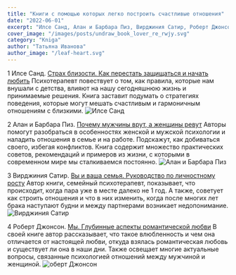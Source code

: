 ```yaml
---
title: "Книги с помощью которых легко построить счастливые отношения"
date: "2022-06-01"
excerpt: "Илсе Санд, Алан и Барбара Пиз, Вирджиния Сатир, Роберт Джонсон"
cover_image: "/images/posts/undraw_book_lover_re_rwjy.svg"
category: "Kniga"
author: "Татьяна Иванова"
author_image: "/leaf-heart.svg"
---
```


1 Илсе Санд. [Страх близости. Как перестать защищаться и начать любить](https://www.litres.ru/ilse-sand/strah-blizosti-kak-perestat-zaschischatsya-i-nachat-lub-24279774/)
Психотерапевт повествует о том, как правила, которые нам внушали с детства, влияют на нашу сегодняшнюю жизнь и принимаемые решения. Книга заставит подумать о стратегиях поведения, которые могут мешать счастливым и гармоничным отношениям с близкими.
![Илсе Санд](/images/books/24279774-ilse-sand-strah-blizosti-kak-perestat-zaschischatsya-i-nachat-lub-24279774.webp)

2 Алан и Барбара Пиз. [Почему мужчины врут, а женщины ревут](https://www.litres.ru/allan-piz/pochemu-muzhchiny-vrut-a-zhenschiny-revut/)
Авторы помогут разобраться в особенностях женской и мужской психологии и наладить отношения в семье и на работе. Подскажут, как добиваться своего, избегая конфликтов. Книга содержит множество практических советов, рекомендаций и примеров из жизни, с которыми в современном мире мы сталкиваемся постоянно.
![Алан и Барбара Пиз](/images/books/6700092-allan-piz-pochemu-muzhchiny-vrut-a-zhenschiny-revut.webp)

3 Вирджиния Сатир. [Вы и ваша семья. Руководство по личностному росту](https://www.labirint.ru/books/470208/)
Автор книги, семейный психотерапевт, показывает, что происходит, когда пара уже в месте далеко не 1 год. А также, советует как строить отношения и что в них изменить, когда после многих лет брака наступают будни и между партнерами возникает недопонимание.
![Вирджиния Сатир](/images/books/cover-virginia-satir.webp)

4 Роберт Джонсон. [Мы. Глубинные аспекты романтической любви](https://www.litres.ru/robert-dzhonson/my-glubinnye-aspekty-romanticheskoy-lubvi/)
В своей книге автор рассказывает, что такое влюбленность и чем она отличается от настоящей любви, откуда взялась романтическая любовь и существует ли она в наши дни. Также освещает многие актуальные вопросы, связанные психологией отношений между мужчиной и женщиной.
![оберт Джонсон](/images/books/172499-robert-dzhonson-my-glubinnye-aspekty-romanticheskoy-lubvi.webp)
